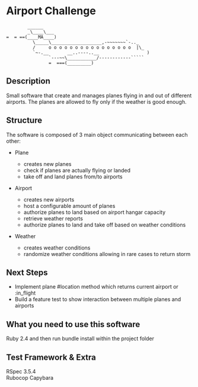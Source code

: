 Airport Challenge
=================

```
        ______
        _\____\___
=  = ==(____MA____)
          \_____\___________________,-~~~~~~~`-.._
          /     o o o o o o o o o o o o o o o o  |\_
          `~-.__       __..----..__                  )
                `---~~\___________/------------`````
                =  ===(_________)

```

Description
---------
Small software that create and manages planes flying in and out of different airports.
The planes are allowed to fly only if the weather is good enough.

Structure
---------
The software is composed of 3 main object communicating between each other:
- Plane
  - creates new planes
  - check if planes are actually flying or landed
  - take off and land planes from/to airports  

- Airport
  - creates new airports
  - host a configurable amount of planes
  - authorize planes to land based on airport hangar capacity
  - retrieve weather reports
  - authorize planes to land and take off based on weather conditions  

- Weather
  - creates weather conditions
  - randomize weather conditions allowing in rare cases to return storm  

Next Steps
---------  
- Implement plane #location method which returns current airport or :in_flight
- Build a feature test to show interaction between multiple planes and airports

What you need to use this software
---------
Ruby 2.4
and then run bundle install within the project folder

Test Framework & Extra
---------
RSpec 3.5.4  
Rubocop
Capybara
